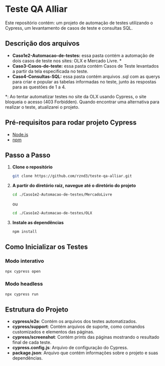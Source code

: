 # Teste QA Alliar

Este repositório contém: um projeto de automação de testes utilizando o Cypress, um levantamento de casos de teste e consultas SQL.

## Descrição dos arquivos

- **Caso1e2-Automacao-de-testes:** essa pasta contém a automação de dois casos de teste nos sites: OLX e Mercado Livre. *
- **Caso3-Casos-de-teste:** essa pasta contém Casos de Teste levantados a partir da tela especificada no teste.
- **Caso4-Consultas-SQL:** essa pasta contém arquivos .sql com as querys para criar e popular as tabelas informadas no teste, junto às respostas para as questões de 1 a 4.

*: Ao tentar automatizar testes no site da OLX usando Cypress, o site bloqueia o acesso (403 Forbidden). Quando encontrar uma alternativa para realizar o teste, atualizarei o projeto.

## Pré-requisitos para rodar projeto Cypress

- [Node.js](https://nodejs.org/)
- [npm](https://www.npmjs.com/)

## Passo a Passo

1. **Clone o repositório**
   ```bash
   git clone https://github.com/rznd3/teste-qa-alliar.git
   ```

2. **A partir do diretório raiz, navegue até o diretório do projeto**
   ```bash
   cd ./Caso1e2-Automacao-de-testes/MercadoLivre
   ```
   ou
    ```bash
   cd ./Caso1e2-Automacao-de-testes/OLX
   ```

4. **Instale as dependências**
    ```bash
   npm install
   ```

## Como Inicializar os Testes

### Modo interativo
```bash
npx cypress open
```

### Modo headless
```bash
npx cypress run
```

## Estrutura do Projeto

- **cypress/e2e**: Contém os arquivos dos testes automatizados.
- **cypress/support**: Contém arquivos de suporte, como comandos customizados e elementos das páginas.
- **cypress/screenshot**: Contém prints das páginas mostrando o resultado final de cada teste.
- **cypress.config.js**: Arquivo de configuração do Cypress.
- **package.json**: Arquivo que contém informações sobre o projeto e suas dependências.
